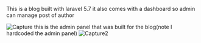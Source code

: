 This is a blog built with laravel 5.7
it also comes with a dashboard so admin can manage post of author

![Capture](https://user-images.githubusercontent.com/29482541/55283594-b8903300-535e-11e9-9fdb-77cf0595f787.PNG)
 this is the admin panel that was built for the blog(note I hardcoded the admin panel)
![Capture2](https://user-images.githubusercontent.com/29482541/55283597-c34ac800-535e-11e9-9e55-40dba46fa427.PNG)
